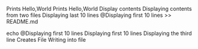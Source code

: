 Prints Hello,World
Prints Hello,World
Display contents
Displaying contents from two files
Displaying last 10 lines
@Displaying first 10 lines >> README.md

echo @Displaying first 10 lines
Displaying first 10 lines
Displaying the third line
Creates File
Writing into file
